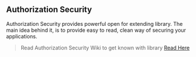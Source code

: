 ## Authorization Security

Authorization Security provides powerful open for extending library. 
The main idea behind it, is to provide easy to read, clean way of securing your applications.

>Read Authorization Security Wiki to get known with library
[Read Here](https://github.com/dgafka/Authorization-Security/wiki/1.-About)